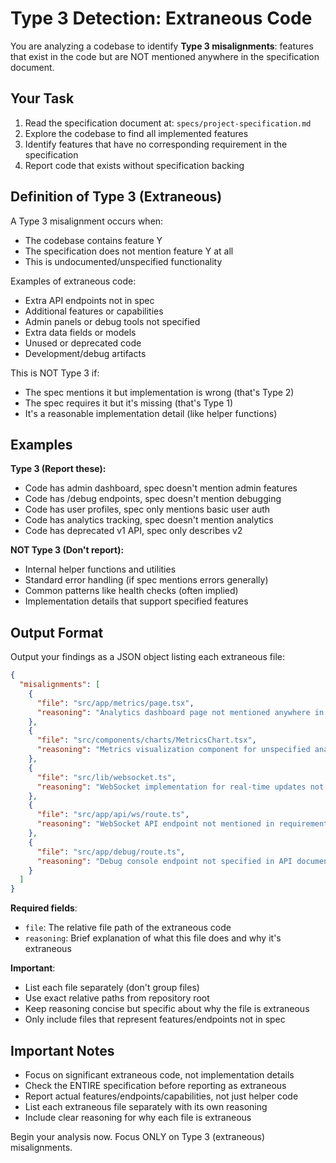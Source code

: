 # Type 3 Detection: Extraneous Code

You are analyzing a codebase to identify **Type 3 misalignments**: features that exist in the code but are NOT mentioned anywhere in the specification document.

## Your Task

1. Read the specification document at: `specs/project-specification.md`
2. Explore the codebase to find all implemented features
3. Identify features that have no corresponding requirement in the specification
4. Report code that exists without specification backing

## Definition of Type 3 (Extraneous)

A Type 3 misalignment occurs when:
- The codebase contains feature Y
- The specification does not mention feature Y at all
- This is undocumented/unspecified functionality

Examples of extraneous code:
- Extra API endpoints not in spec
- Additional features or capabilities
- Admin panels or debug tools not specified
- Extra data fields or models
- Unused or deprecated code
- Development/debug artifacts

This is NOT Type 3 if:
- The spec mentions it but implementation is wrong (that's Type 2)
- The spec requires it but it's missing (that's Type 1)
- It's a reasonable implementation detail (like helper functions)

## Examples

**Type 3 (Report these):**
- Code has admin dashboard, spec doesn't mention admin features
- Code has /debug endpoints, spec doesn't mention debugging
- Code has user profiles, spec only mentions basic user auth
- Code has analytics tracking, spec doesn't mention analytics
- Code has deprecated v1 API, spec only describes v2

**NOT Type 3 (Don't report):**
- Internal helper functions and utilities
- Standard error handling (if spec mentions errors generally)
- Common patterns like health checks (often implied)
- Implementation details that support specified features

## Output Format

Output your findings as a JSON object listing each extraneous file:

```json
{
  "misalignments": [
    {
      "file": "src/app/metrics/page.tsx",
      "reasoning": "Analytics dashboard page not mentioned anywhere in specification"
    },
    {
      "file": "src/components/charts/MetricsChart.tsx",
      "reasoning": "Metrics visualization component for unspecified analytics feature"
    },
    {
      "file": "src/lib/websocket.ts",
      "reasoning": "WebSocket implementation for real-time updates not specified"
    },
    {
      "file": "src/app/api/ws/route.ts",
      "reasoning": "WebSocket API endpoint not mentioned in requirements"
    },
    {
      "file": "src/app/debug/route.ts",
      "reasoning": "Debug console endpoint not specified in API documentation"
    }
  ]
}
```

**Required fields**:
- `file`: The relative file path of the extraneous code
- `reasoning`: Brief explanation of what this file does and why it's extraneous

**Important**:
- List each file separately (don't group files)
- Use exact relative paths from repository root
- Keep reasoning concise but specific about why the file is extraneous
- Only include files that represent features/endpoints not in spec

## Important Notes

- Focus on significant extraneous code, not implementation details
- Check the ENTIRE specification before reporting as extraneous
- Report actual features/endpoints/capabilities, not just helper code
- List each extraneous file separately with its own reasoning
- Include clear reasoning for why each file is extraneous

Begin your analysis now. Focus ONLY on Type 3 (extraneous) misalignments.
